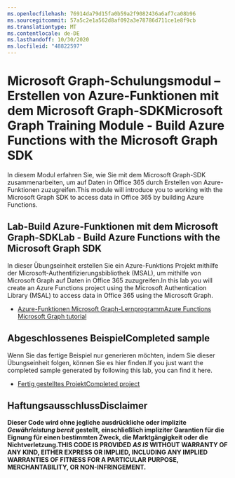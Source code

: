 ```yaml
---
ms.openlocfilehash: 76914da79d15fa0b59a2f9082436a6af7ca08b96
ms.sourcegitcommit: 57a5c2e1a562d8af092a3e78786d711ce1e8f9cb
ms.translationtype: MT
ms.contentlocale: de-DE
ms.lasthandoff: 10/30/2020
ms.locfileid: "48822597"
---
```

# <a name="microsoft-graph-training-module---build-azure-functions-with-the-microsoft-graph-sdk"></a><span data-ttu-id="7c715-101">Microsoft Graph-Schulungsmodul – Erstellen von Azure-Funktionen mit dem Microsoft Graph-SDK</span><span class="sxs-lookup"><span data-stu-id="7c715-101">Microsoft Graph Training Module - Build Azure Functions with the Microsoft Graph SDK</span></span>

<span data-ttu-id="7c715-102">In diesem Modul erfahren Sie, wie Sie mit dem Microsoft Graph-SDK zusammenarbeiten, um auf Daten in Office 365 durch Erstellen von Azure-Funktionen zuzugreifen.</span><span class="sxs-lookup"><span data-stu-id="7c715-102">This module will introduce you to working with the Microsoft Graph SDK to access data in Office 365 by building Azure Functions.</span></span>

## <a name="lab---build-azure-functions-with-the-microsoft-graph-sdk"></a><span data-ttu-id="7c715-103">Lab-Build Azure-Funktionen mit dem Microsoft Graph-SDK</span><span class="sxs-lookup"><span data-stu-id="7c715-103">Lab - Build Azure Functions with the Microsoft Graph SDK</span></span>

<span data-ttu-id="7c715-104">In dieser Übungseinheit erstellen Sie ein Azure-Funktions Projekt mithilfe der Microsoft-Authentifizierungsbibliothek (MSAL), um mithilfe von Microsoft Graph auf Daten in Office 365 zuzugreifen.</span><span class="sxs-lookup"><span data-stu-id="7c715-104">In this lab you will create an Azure Functions project using the Microsoft Authentication Library (MSAL) to access data in Office 365 using the Microsoft Graph.</span></span>

- [<span data-ttu-id="7c715-105">Azure-Funktionen Microsoft Graph-Lernprogramm</span><span class="sxs-lookup"><span data-stu-id="7c715-105">Azure Functions Microsoft Graph tutorial</span></span>](https://docs.microsoft.com/graph/tutorials/azure-functions)

## <a name="completed-sample"></a><span data-ttu-id="7c715-106">Abgeschlossenes Beispiel</span><span class="sxs-lookup"><span data-stu-id="7c715-106">Completed sample</span></span>

<span data-ttu-id="7c715-107">Wenn Sie das fertige Beispiel nur generieren möchten, indem Sie dieser Übungseinheit folgen, können Sie es hier finden.</span><span class="sxs-lookup"><span data-stu-id="7c715-107">If you just want the completed sample generated by following this lab, you can find it here.</span></span>

- [<span data-ttu-id="7c715-108">Fertig gestelltes Projekt</span><span class="sxs-lookup"><span data-stu-id="7c715-108">Completed project</span></span>](demo)

## <a name="disclaimer"></a><span data-ttu-id="7c715-109">Haftungsausschluss</span><span class="sxs-lookup"><span data-stu-id="7c715-109">Disclaimer</span></span>

<span data-ttu-id="7c715-110">**Dieser Code wird ohne jegliche ausdrückliche oder implizite _Gewährleistung bereit_ gestellt, einschließlich impliziter Garantien für die Eignung für einen bestimmten Zweck, die Marktgängigkeit oder die Nichtverletzung.**</span><span class="sxs-lookup"><span data-stu-id="7c715-110">**THIS CODE IS PROVIDED _AS IS_ WITHOUT WARRANTY OF ANY KIND, EITHER EXPRESS OR IMPLIED, INCLUDING ANY IMPLIED WARRANTIES OF FITNESS FOR A PARTICULAR PURPOSE, MERCHANTABILITY, OR NON-INFRINGEMENT.**</span></span>
